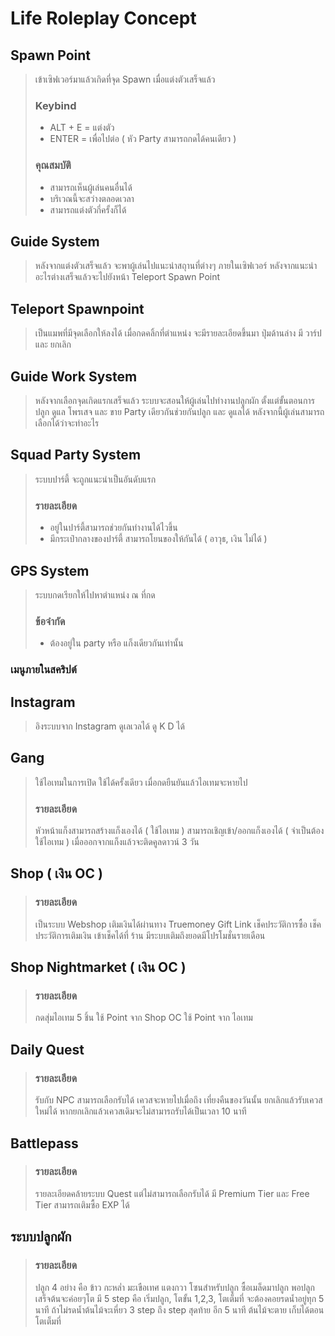 # Life Roleplay Concept
## Spawn Point
> เข้าเซิฟเวอร์มาแล้วเกิดที่จุด Spawn เมื่อแต่งตัวเสร็จแล้ว
>### Keybind
>- ALT + E = แต่งตัว
>- ENTER = เพื่อไปต่อ ( หัว Party สามารถกดได้คนเดียว )
>### คุณสมบัติ
>- สามารถเห็นผู้เล่นคนอื่นได้
>- บริเวณนี้จะสว่างตลอดเวลา
>- สามารถแต่งตัวกี่ครั้งก็ได้
## Guide System
>หลังจากแต่งตัวเสร็จแล้ว จะพาผู้เล่นไปแนะนำสถุานที่ต่างๆ ภายในเซิฟเวอร์
หลังจากแนะนำอะไรต่างเสร็จแล้วจะไปยังหน้า Teleport Spawn Point
## Teleport Spawnpoint
>เป็นแมพที่มีจุดเลือกให้ลงได้
เมื่อกดคลิ้กที่ตำแหน่ง จะมีรายละเอียดขึ้นมา ปุ่มด้านล่าง มี 
วาร์ป และ ยกเลิก
## Guide Work System
>หลังจากเลือกจุดเกิดแรกเสร็จแล้ว ระบบจะสอนให้ผู้เล่นไปทำงานปลูกผัก ตั้งแต่ขั้นตอนการ ปลูก ดูแล โพรเสจ และ ขาย Party เดียวกันช่วยกันปลูก และ ดูแลได้ หลังจากนี้ผู้เล่นสามารถเลือกได้ว่าจะทำอะไร
## Squad Party System
>ระบบปาร์ตี้ จะถูกแนะนำเป็นอันดับแรก
> ### รายละเอียด
> - อยู่ในปาร์ตี้สามารถช่วยกันทำงานได้ไวขึ้น
> - มีกระเป๋ากลางของปาร์ตี้ สามารถโยนของให้กันได้ ( อาวุธ, เงิน ไม่ได้ )
## GPS System
> ระบบกดเรียกให้ไปหาตำแหน่ง ณ ที่กด 
> ### ข้อจำกัด
> - ต้องอยู่ใน party หรือ แก็งเดียวกันเท่านั้น
### เมนูภายในสคริปต์
## Instagram
> อิงระบบจาก Instagram
> ดูเลเวลได้
> ดู K D ได้
## Gang
> ใช้ไอเทมในการเปิด ใช้ได้ครั้งเดียว เมื่อกดยืนยันแล้วไอเทมจะหายไป
> ### รายละเอียด
> หัวหน้าแก็งสามารถสร้างแก็งเองได้ ( ใช้ไอเทม )
> สามารถเชิญเข้า/ออกแก็งเองได้ ( จำเป็นต้องใช้ไอเทม )
> เมื่อออกจากแก็งแล้วจะติดคูลดาวน์ 3 วัน
## Shop ( เงิน OC )
> ### รายละเอียด
> เป็นระบบ Webshop เติมเงินได้ผ่านทาง Truemoney Gift Link
> เช็คประวัติการซื้อ
> เช็คประวัติการเติมเงิน
> เข้าเช็คได้ที่ ร้าน
> มีระบบเติมถึงยอดมีโปรโมชั่นรายเดือน
## Shop Nightmarket ( เงิน OC )
> ### รายละเอียด
> กดสุ่มไอเทม 5 ชิ้น
> ใช้ Point จาก Shop OC
> ใช้ Point จาก ไอเทม
## Daily Quest
> ### รายละเอียด
> รับกับ NPC
> สามารถเลือกรับได้ เควสจะหายไปเมื่อถึง เที่ยงคืนของวันนั้น
> ยกเลิกแล้วรับเควสใหม่ได้
> หากยกเลิกแล้วเควสเดิมจะไม่สามารถรับได้เป็นเวลา 10 นาที
## Battlepass
> ### รายละเอียด
> รายละเอียดคล้ายระบบ Quest แต่ไม่สามารถเลือกรับได้
> มี Premium Tier และ Free Tier
> สามารถเติมซื้อ EXP ได้
## ระบบปลูกผัก
> ### รายละเอียด
> ปลูก 4 อย่าง คือ ข้าว กะหล่ำ มะเขือเทศ แตงกวา
> โซนสำหรับปลูก ซื้อเมล็ดมาปลูก
> พอปลูกเสร็จต้นจะค่อยๆโต มี 5 step คือ เริ่มปลูก, โตขั้น 1,2,3, โตเต็มที่
> จะต้องคอยรดน้ำอยู่ทุก 5 นาที
> ถ้าไม่รดน้ำต้นไม้จะเหี่ยว 3 step ถึง step สุดท้าย อีก 5 นาที ต้นไม้จะตาย
> เก็บได้ตอนโตเต็มที่
